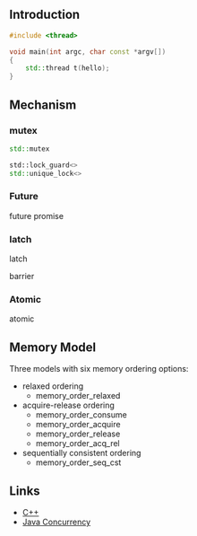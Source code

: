 ## Introduction


```cpp
#include <thread>

void main(int argc, char const *argv[])
{
    std::thread t(hello);
}
```

## Mechanism

### mutex

```cpp
std::mutex

std::lock_guard<>
std::unique_lock<>
```

### Future
future promise

### latch
latch

barrier

### Atomic
atomic

## Memory Model

Three models with six memory ordering options:
- relaxed ordering 
  - memory_order_relaxed
- acquire-release ordering 
  - memory_order_consume
  - memory_order_acquire
  - memory_order_release
  - memory_order_acq_rel
- sequentially consistent ordering 
  - memory_order_seq_cst
    

## Links

- [C++](/docs/CS/C++/C++.md)
- [Java Concurrency](/docs/CS/Java/JDK/Concurrency/Concurrency.md)
